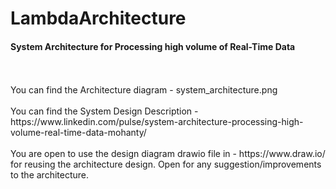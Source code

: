 # LambdaArchitecture
<h4>System Architecture for Processing high volume of Real-Time Data</h4> </br> </br>
You can find the Architecture diagram - system_architecture.png </br></br>
You can find the System Design Description - </br>
https://www.linkedin.com/pulse/system-architecture-processing-high-volume-real-time-data-mohanty/
</br></br>
You are open to use the design diagram drawio file in - https://www.draw.io/ for reusing the architecture design. Open for any suggestion/improvements to the architecture.
